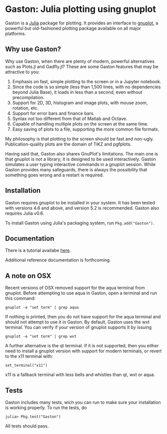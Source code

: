 Gaston: Julia plotting using gnuplot
==================================== 

Gaston is a [Julia](https://julialang.org)  package for plotting. It provides an interface to [gnuplot](https://gnuplot.info), a powerful but old-fashioned plotting package available on all major platforms.

Why use Gaston?
--------------

Why use Gaston, when there are plenty of modern, powerful alternatives such as Plots.jl and Gadfly.jl?  These are some Gaston features that may be attractive to you:

1. Emphasis on fast, simple plotting to the screen or in a Jupyter notebook.
1. Since the code is so simple (less than 1,500 lines, with no dependencies beyond Julia Base), it loads in less than a second, even without precompilation.
1. Support for 2D, 3D, histogram and image plots, with mouse zoom, rotation, etc.
1. Support for error bars and finance bars.
1. Syntax not too different from that of Matlab and Octave.
1. Capable of handling multiple plots on the screen at the same time.
1. Easy saving of plots to a file, supporting the more common file formats.

My philosophy is that plotting to the screen should be fast and non-ugly. Publication-quality plots are the domain of TiKZ and pgfplots.

Having said that, Gaston also shares GnuPlot's limitations. The main one is that gnuplot is not a library; it is designed to be used interactively. Gaston simulates a user typing interactive commands in a gnuplot session. While Gaston provides many safeguards, there is always the possibility that something goes wrong and a restart is required.

Installation
------------

Gaston requires gnuplot to be installed in your system. It has been tested
with versions 4.6 and above, and version 5.2 is recommended. Gaston also requires Julia v0.6.

To install Gaston using Julia's packaging system, run `Pkg.add("Gaston")`.

Documentation
-------------

There is a tutorial availabe [here](https://nbviewer.jupyter.org/github/mbaz/Gaston.jl/blob/master/doc/gaston-tutorial.ipynb).

Additional reference documentation is forthcoming.

A note on OSX
-------------

Recent versions of OSX removed support for the aqua terminal from gnuplot.
Before attempting to use aqua in Gaston, open a terminal and run this
command:

    gnuplot -e "set term" | grep aqua

If nothing is printed, then you do not have support for the aqua terminal and
should not attempt to use it in Gaston. By default, Gaston uses the wxt
terminal. You can verify if your version of gnuplot supports it by issuing

    gnuplot -e "set term" | grep wxt

A further alternative is the qt terminal. If it is not supported, then you either need to install a gnuplot version with support for modern terminals, or revert to the x11 terminal with:

    set_terminal("x11")

x11 is a fallback terminal with less bells and whistles than qt, wxt or aqua.

Tests
-----

Gaston includes many tests, wich you can run to make sure your installation is
working properly. To run the tests, do

    julia> Pkg.test("Gaston")

All tests should pass.
